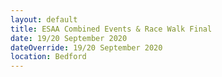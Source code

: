 ```yaml
---
layout: default
title: ESAA Combined Events & Race Walk Final
date: 19/20 September 2020
dateOverride: 19/20 September 2020
location: Bedford
---
```

